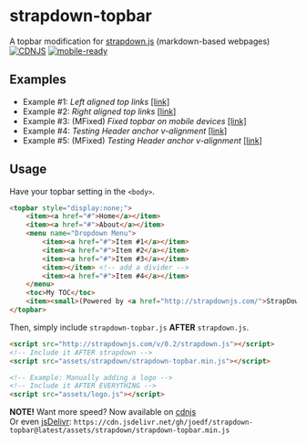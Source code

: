 # strapdown-topbar
A topbar modification for [strapdown.js](http://strapdownjs.com/) (markdown-based webpages)  
[![CDNJS](https://img.shields.io/cdnjs/v/strapdown-topbar.svg)](https://cdnjs.com/libraries/strapdown-topbar)
 [![mobile-ready](https://img.shields.io/badge/mobile-ready-blue.svg)](https://github.com/joedf/strapdown-topbar/releases/latest)
 
## Examples
- Example #1: _Left aligned top links_ [[link]](http://joedf.github.io/strapdown-topbar/template.html)
- Example #2: _Right aligned top links_ [[link]](http://joedf.github.io/strapdown-topbar/template-right.html)
- Example #3: (MFixed) _Fixed topbar on mobile devices_ [[link]](http://joedf.github.io/strapdown-topbar/template-mfixed.html)
- Example #4: _Testing Header anchor v-alignment_ [[link]](http://joedf.github.io/strapdown-topbar/header-test.html)
- Example #5: (MFixed) _Testing Header anchor v-alignment_ [[link]](http://joedf.github.io/strapdown-topbar/header-test-mfixed.html)
  
## Usage
Have your topbar setting in the `<body>`.
```HTML
<topbar style="display:none;">
	<item><a href="#">Home</a></item>
	<item><a href="#">About</a></item>
	<menu name="Dropdown Menu">
		<item><a href="#">Item #1</a></item>
		<item><a href="#">Item #2</a></item>
		<item><a href="#">Item #3</a></item>
		<item></item> <!-- add a divider -->
		<item><a href="#">Item #4</a></item>
	</menu>
	<toc>My TOC</toc>
	<item><small>(Powered by <a href="http://strapdownjs.com/">StrapDown.js</a>)</small></item>
</topbar>
```
Then, simply include `strapdown-topbar.js` **AFTER** `strapdown.js`.
```HTML
<script src="http://strapdownjs.com/v/0.2/strapdown.js"></script>
<!-- Include it AFTER strapdown -->
<script src="assets/strapdown/strapdown-topbar.min.js"></script>

<!-- Example: Manually adding a logo -->
<!-- Include it AFTER EVERYTHING -->
<script src="assets/logo.js"></script>
```
**NOTE!** Want more speed? Now available on [cdnjs](https://cdnjs.com/libraries/strapdown-topbar)  
Or even [jsDelivr](https://www.jsdelivr.com): `https://cdn.jsdelivr.net/gh/joedf/strapdown-topbar@latest/assets/strapdown/strapdown-topbar.min.js`